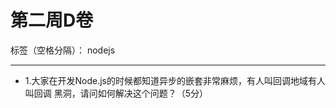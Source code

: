 ﻿# 第二周D卷

标签（空格分隔）： nodejs 

---
+ 1.大家在开发Node.js的时候都知道异步的嵌套非常麻烦，有人叫回调地域有人叫回调
黑洞，请问如何解决这个问题？（5分） 





